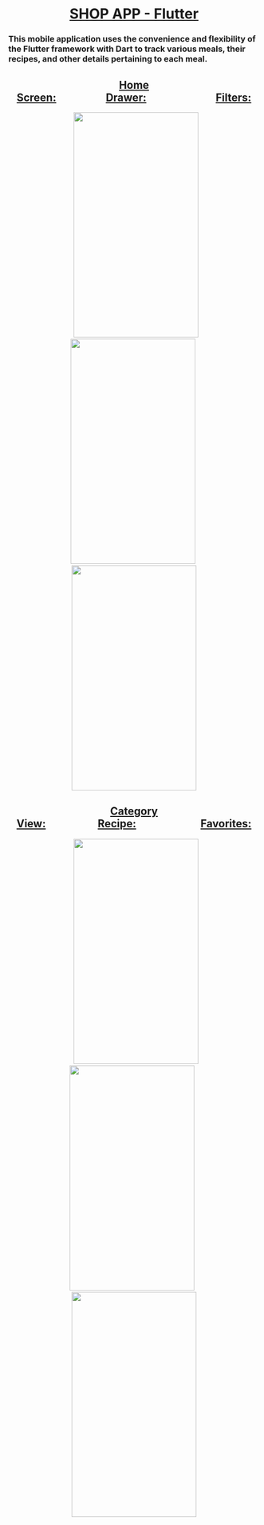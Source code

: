 # <div align="center"> <ins><strong>SHOP APP - Flutter</strong></ins> </div>
### This mobile application uses the convenience and flexibility of the Flutter framework with Dart to track various meals, their recipes, and other details pertaining to each meal.

## <div align="center"><ins>Home Screen:</ins>                    <ins>Drawer:</ins>                            <ins>Filters:</ins></div>
<div align="center">    <img src = "" width="250" height="450"/>  <img src = "" width="250" height="450"/>  <img src ="" width="250" height="450"/> </div>

## <div align="center"><ins>Category View:</ins>                     <ins>Recipe:</ins>                          <ins>Favorites:</ins></div>
<div align="center">    <img src = "" width="250" height="450"/>  <img src = "" width="250" height="450"/>  <img src = "" width="250" height="450"/> </div>
